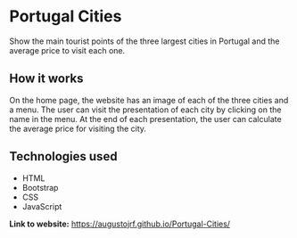 # Portugal Cities

Show the main tourist points of the three largest cities in Portugal and the average price to visit each one.

## How it works

On the home page, the website has an image of each of the three cities and a menu. The user can visit the presentation of each city by clicking on the name in the menu. At the end of each presentation, the user can calculate the average price for visiting the city.

## Technologies used

- HTML 
- Bootstrap
- CSS
- JavaScript

**Link to website:** https://augustojrf.github.io/Portugal-Cities/
